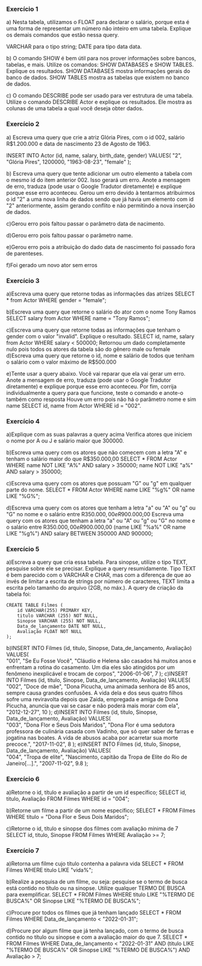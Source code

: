 ### Exercício 1
a) Nesta tabela, utilizamos o FLOAT para declarar o salário, porque esta é uma forma de representar um número não inteiro em uma tabela. Explique os demais comandos que estão nessa query.

VARCHAR para o tipo string;
DATE para tipo data data.

b) O comando SHOW é bem útil para nos prover informações sobre bancos, tabelas, e mais. Utilize os comandos: SHOW DATABASES e SHOW TABLES. Explique os resultados.
SHOW DATABASES mostra informações gerais do banco de dados.
SHOW TABLES mostra as tabelas que existem no banco de dados.

c) O comando DESCRIBE pode ser usado para ver estrutura de uma tabela. Utilize o comando  DESCRIBE Actor e explique os resultados.
Ele mostra as colunas de uma tabela a qual você deseja obter dados.

### Exercício 2
a) Escreva uma query que crie a atriz Glória Pires, com o id 002, salário R$1.200.000 e data de nascimento 23 de Agosto de 1963.

INSERT INTO Actor (id, name, salary, birth_date, gender)
VALUES(
	"2",
    "Glória Pires",
    1200000,
    "1963-08-23",
    "female"
);


b) Escreva uma query que tente adicionar um outro elemento a tabela com o mesmo id do item anterior 002. Isso gerará um erro. Anote a mensagem de erro, traduza (pode usar o Google Tradutor diretamente) e explique porque esse erro aconteceu.
Gerou um erro devido à tentarmos atribuirmos o id "2" a uma nova linha de dados sendo que já havia um elemento com id "2" anteriormente, assim gerando conflito e não permitindo a nova inserção de dados.

c)Gerou erro pois faltou passar o parâmetro data de nacimento.

d)Gerou erro pois faltou passar o parâmetro name.

e)Gerou erro pois a atribuição do dado data de nascimento foi passado fora de parenteses.

f)Foi gerado um novo ator sem erros

### Exercício 3
a)Escreva uma query que retorne todas as informações das atrizes
SELECT * from Actor WHERE gender = "female";

b)Escreva uma query que retorne o salário do ator com o nome Tony Ramos
SELECT salary from Actor WHERE name = "Tony Ramos";

c)Escreva uma query que retorne todas as informações que tenham o gender com o valor "invalid". Explique o resultado.
SELECT id, name, salary from Actor WHERE salary < 500000;
Retornou um dado completamente nulo pois todos os atores da tabela são do gênero male ou female
d)Escreva uma query que retorne o id, nome e salário de todos que tenham o salário com o valor máximo de R$500.000


e)Tente usar a query abaixo. Você vai reparar que ela vai gerar um erro. Anote a mensagem de erro, traduza (pode usar o Google Tradutor diretamente) e explique porque esse erro aconteceu. Por fim, corrija individualmente a query para que funcione, teste o comando e anote-o também como resposta
Houve um erro pois não há o parâmetro nome e sim name
SELECT id, name from Actor WHERE id = "002".

### Exercício 4
a)Explique com as suas palavras a query acima
Verifica atores que iniciem o nome por A ou J e salário maior que 300000.

b)Escreva uma query com os atores que não comecem com a letra "A" e tenham o salário maior do que R$350.000,00
SELECT * FROM Actor
WHERE name NOT LIKE "A%" AND salary > 350000; name NOT LIKE "a%" AND salary > 350000;


c)Escreva uma query com os atores que possuam "G" ou "g" em qualquer parte do nome. 
SELECT * FROM Actor
WHERE name LIKE "%g%" OR name LIKE "%G%";

d)Escreva uma query com os atores que tenham a letra "a" ou "A" ou "g" ou "G" no nome e o salário entre R$350.000,00 e R$900.000,00
Escreva uma query com os atores que tenham a letra "a" ou "A" ou "g" ou "G" no nome e o salário entre R$350.000,00 e R$900.000,00 (name LIKE "%a%" OR name LIKE "%g%") AND salary BETWEEN 350000 AND 900000;


### Exercício 5
a)Escreva a query que cria essa tabela. Para sinopse, utilize o tipo TEXT, pesquise sobre ele se precisar. Explique a query resumidamente.
Tipo TEXT é bem parecido com o VARCHAR e CHAR, mas com a diferença de que ao invés de limitar a escrita de strings por
número de caracteres, TEXT limita a escrita pelo tamanho do arquivo (2GB, no máx.).
A query de criação da tabela foi:
```
CREATE TABLE Filmes (
    id VARCHAR(255) PRIMARY KEY,
    titulo VARCHAR (255) NOT NULL,
    Sinopse VARCHAR (255) NOT NULL,
    Data_de_lançamento DATE NOT NULL,
    Avaliação FLOAT NOT NULL
);
```
b)INSERT INTO Filmes (id, titulo, Sinopse, Data_de_lançamento, Avaliação)
VALUES(  
    "001",
    "Se Eu Fosse Você",
    "Cláudio e Helena são casados há muitos anos e enfrentam a rotina do casamento. Um dia eles são atingidos por um fenômeno inexplicável e trocam de corpos",
	"2006-01-06",
	7
);
c)INSERT INTO Filmes (id, titulo, Sinopse, Data_de_lançamento, Avaliação)
VALUES(  
    "002",
    "Doce de mãe",
    "Dona Picucha, uma animada senhora de 85 anos, sempre causa grandes confusões. A vida dela e dos seus quatro filhos sofre uma reviravolta depois que Zaida, empregada e amiga de Dona Picucha, anuncia que vai se casar e não poderá mais morar com ela",
	"2012-12-27",
	10
);
d)INSERT INTO Filmes (id, titulo, Sinopse, Data_de_lançamento, Avaliação)
VALUES(  
    "003",
    "Dona Flor e Seus Dois Maridos",
    "Dona Flor é uma sedutora professora de culinária casada com Vadinho, que só quer saber de farras e jogatina nas boates. A vida de abusos acaba por acarretar sua morte precoce.",
	"2017-11-02",
	8
);
e)INSERT INTO Filmes (id, titulo, Sinopse, Data_de_lançamento, Avaliação)
VALUES(  
    "004",
    "Tropa de elite",
    "Nascimento, capitão da Tropa de Elite do Rio de Janeiro[...].",
	"2007-11-02",
	9.8
);


### Exercício 6
a)Retorne o id, título e avaliação a partir de um id específico;
SELECT id, titulo, Avaliação FROM Filmes
WHERE id = "004";


b)Retorne um filme a partir de um nome específico;
SELECT * FROM Filmes
WHERE titulo = "Dona Flor e Seus Dois Maridos";

c)Retorne o id, título e sinopse dos filmes com avaliação mínima de 7
SELECT id, titulo, Sinopse FROM Filmes
WHERE Avaliação >= 7;

### Exercício 7
a)Retorna um filme cujo título contenha a palavra vida
SELECT * FROM Filmes
WHERE titulo LIKE "vida%";

b)Realize a pesquisa de um filme, ou seja: pesquise se o termo de busca está contido no título ou na sinopse. Utilize qualquer TERMO DE BUSCA para exemplificar.
SELECT * FROM Filmes
WHERE titulo LIKE "%TERMO DE BUSCA%" OR
      Sinopse LIKE "%TERMO DE BUSCA%";

c)Procure por todos os filmes que já tenham lançado
SELECT * FROM Filmes
WHERE Data_de_lançamento < "2022-01-31";

d)Procure por algum filme que já tenha lançado, com o termo de busca contido no título ou sinopse e com a avaliação maior do que 7. 
SELECT * FROM Filmes
WHERE Data_de_lançamento < "2022-01-31" AND 
      (titulo LIKE "%TERMO DE BUSCA%" OR
      Sinopse LIKE "%TERMO DE BUSCA%") AND Avaliação > 7;

